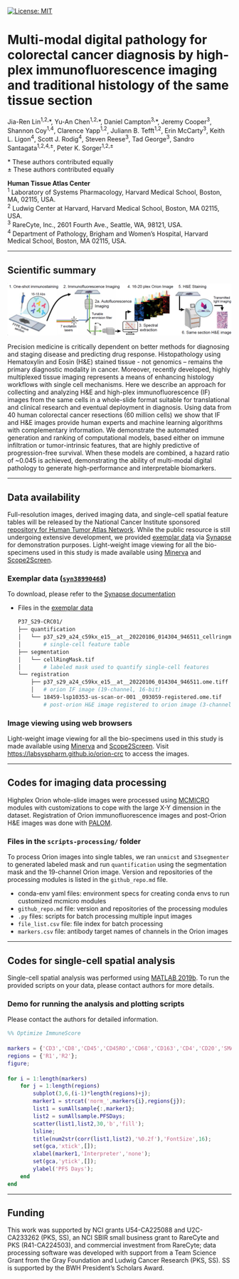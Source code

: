 [![License: MIT](https://img.shields.io/badge/License-MIT-yellow.svg)](https://opensource.org/licenses/MIT)

# Multi-modal digital pathology for colorectal cancer diagnosis by high-plex immunofluorescence imaging and traditional histology of the same tissue section

Jia-Ren Lin<sup>1,2,</sup>\*,
Yu-An Chen<sup>1,2,</sup>\*,
Daniel Campton<sup>3,</sup>\*,
Jeremy Cooper<sup>3</sup>,
Shannon Coy<sup>1,4</sup>,
Clarence Yapp<sup>1,2</sup>,
Juliann B. Tefft<sup>1,2</sup>,
Erin McCarty<sup>3</sup>,
Keith L. Ligon<sup>4</sup>,
Scott J. Rodig<sup>4</sup>,
Steven Reese<sup>3</sup>,
Tad George<sup>3</sup>,
Sandro Santagata<sup>1,2,4,±</sup>,
Peter K. Sorger<sup>1,2,±</sup>

\* These authors contributed equally<br>
± These authors contributed equally

**Human Tissue Atlas Center** <br>
<sup>1</sup> Laboratory of Systems Pharmacology, Harvard Medical School, Boston, MA, 02115, USA.<br>
<sup>2</sup> Ludwig Center at Harvard, Harvard Medical School, Boston, MA 02115, USA.<br>
<sup>3</sup> RareCyte, Inc., 2601 Fourth Ave., Seattle, WA, 98121, USA.<br>
<sup>4</sup> Department of Pathology, Brigham and Women’s Hospital, Harvard Medical School, Boston, MA 02115, USA.<br>

---


## Scientific summary

![Summary figure](./docs/Orion_fig1a.png)

Precision medicine is critically dependent on better methods for diagnosing and staging disease and predicting drug response. Histopathology using Hematoxylin and Eosin (H&E) stained tissue - not genomics – remains the primary diagnostic modality in cancer. Moreover, recently developed, highly multiplexed tissue imaging represents a means of enhancing histology workflows with single cell mechanisms. Here we describe an approach for collecting and analyzing H&E and high-plex immunofluorescence (IF) images from the same cells in a whole-slide format suitable for translational and clinical research and eventual deployment in diagnosis. Using data from 40 human colorectal cancer resections (60 million cells) we show that IF and H&E images provide human experts and machine learning algorithms with complementary information. We demonstrate the automated generation and ranking of computational models, based either on immune infiltration or tumor-intrinsic features, that are highly predictive of progression-free survival. When these models are combined, a hazard ratio of ~0.045 is achieved, demonstrating the ability of multi-modal digital pathology to generate high-performance and interpretable biomarkers.

---


## Data availability

Full-resolution images, derived imaging data, and single-cell spatial feature tables will be released by the National Cancer Institute sponsored [repository for Human Tumor Atlas Network](https://htan-portal-nextjs.vercel.app/). While the public resource is still undergoing extensive development, we provided [exemplar data](https://www.synapse.org/#!Synapse:syn38990468) via [Synapse](https://www.synapse.org/#) for demonstration purposes. Light-weight image viewing for all the bio-specimens used in this study is made available using [Minerva](https://github.com/labsyspharm/minerva-story) and [Scope2Screen](https://github.com/labsyspharm/scope2screen).


### Exemplar data ([`syn38990468`](https://www.synapse.org/#!Synapse:syn38990468))

To download, please refer to the [Synapse documentation](https://help.synapse.org/docs/Finding-and-Downloading-Data.2003796231.html)

- Files in the [exemplar data](https://www.synapse.org/#!Synapse:syn38990468)
    ```bash
    P37_S29-CRC01/
    ├── quantification
    │   └── p37_s29_a24_c59kx_e15__at__20220106_014304_946511_cellringmask.csv
    │       # single-cell feature table
    ├── segmentation
    │   └── cellRingMask.tif
    │       # labeled mask used to quantify single-cell features
    └── registration
        ├── p37_s29_a24_c59kx_e15__at__20220106_014304_946511.ome.tiff
        │   # orion IF image (19-channel, 16-bit)
        └── 18459-lsp10353-us-scan-or-001 _093059-registered.ome.tif
            # post-orion H&E image registered to orion image (3-channel, 8-bit)
    ```


### Image viewing using web browsers

Light-weight image viewing for all the bio-specimens used in this study is made available using [Minerva](https://github.com/labsyspharm/minerva-story) and [Scope2Screen](https://github.com/labsyspharm/scope2screen). Visit https://labsyspharm.github.io/orion-crc to access the images.

---


## Codes for imaging data processing

Highplex Orion whole-slide images were processed using [MCMICRO](https://mcmicro.org/) modules with customizations to cope with the large X-Y dimension in the dataset. Registration of Orion immunofluorescence images and post-Orion H&E images was done with [PALOM](https://github.com/yu-anchen/palom).


### Files in the `scripts-processing/` folder

To process Orion images into single tables, we ran `unmicst` and `S3segmenter` to generated labeled mask and run `quantification` using the segmentation mask and the 19-channel Orion image. Version and repositories of the processing modules is listed in the `github_repo.md` file.

- conda-env yaml files: environment specs for creating conda envs to run customized mcmicro modules
- `github_repo.md` file: version and repositories of the processing modules
- `.py` files: scripts for batch processing multiple input images
- `file_list.csv` file: file index for batch processing
- `markers.csv` file: antibody target names of channels in the Orion images

---


## Codes for single-cell spatial analysis

Single-cell spatial analysis was performed using [MATLAB 2019b]((https://www.mathworks.com/products/matlab.html)). To run the provided scripts on your data, please contact authors for more details.


### Demo for running the analysis and plotting scripts

Please contact the authors for detailed information.

```matlab
%% Optimize ImmuneScore

markers = {'CD3','CD8','CD45','CD45RO','CD68','CD163','CD4','CD20','SMA'};
regions = {'R1','R2'};
figure;

for i = 1:length(markers)
    for j = 1:length(regions)
        subplot(3,6,(i-1)*length(regions)+j);
        marker1 = strcat('norm_',markers{i},regions{j});
        list1 = sumAllsample{:,marker1};
        list2 = sumAllsample.PFSDays;
        scatter(list1,list2,30,'b','fill');
        lsline;
        title(num2str(corr(list1,list2),'%0.2f'),'FontSize',16);
        set(gca,'xtick',[]);
        xlabel(marker1,'Interpreter','none');
        set(gca,'ytick',[]);
        ylabel('PFS Days');
    end
end
```


---


## Funding

This work was supported by NCI grants U54-CA225088 and U2C-CA233262 (PKS, SS), an NCI SBIR small business grant to RareCyte and PKS (R41-CA224503), and commercial investment from RareCyte; data processing software was developed with support from a Team Science Grant from the Gray Foundation and Ludwig Cancer Research (PKS, SS). SS is supported by the BWH President’s Scholars Award. 

